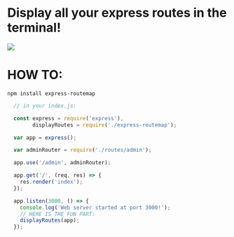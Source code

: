 # Display all your express routes in the terminal!

![](http://g.recordit.co/PhGRKSCZjL.gif)

# HOW TO:

```npm install express-routemap```

```js
  // in your index.js:

  const express = require('express'),
        displayRoutes = require('./express-routemap');

  var app = express();

  var adminRouter = require('./routes/admin');

  app.use('/admin', adminRouter);

  app.get('/', (req, res) => {
    res.render('index');
  });

  app.listen(3000, () => {
    console.log('Web server started at port 3000!');
    // HERE IS THE FUN PART:
    displayRoutes(app);
  });
```
